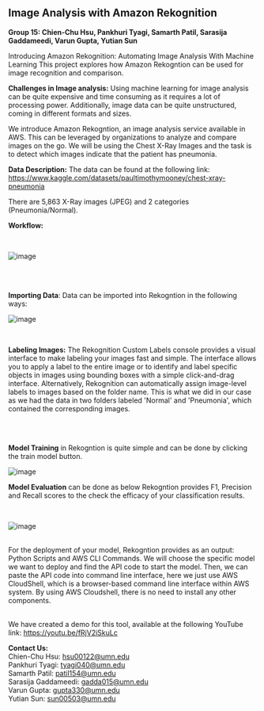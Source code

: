 ## Image Analysis with Amazon Rekognition
**Group 15: Chien-Chu Hsu, Pankhuri Tyagi, Samarth Patil, Sarasija Gaddameedi, Varun Gupta, Yutian Sun**



Introducing Amazon Rekognition: Automating Image Analysis With Machine Learning
This project explores how Amazon Rekogntion can be used for image recognition and comparison.

**Challenges in Image analysis:** Using machine learning for image analysis can be quite expensive and time consuming as it requires a lot of processing power. Additionally, image data can be quite unstructured, coming in different formats and sizes. 

We introduce Amazon Rekogntion, an image analysis service available in AWS. This can be leveraged by organizations to analyze and compare images on the go. We will be using the Chest X-Ray Images and the task is to detect which images indicate that the patient has pneumonia. 

**Data Description:**
The data can be found at the following link: 
https://www.kaggle.com/datasets/paultimothymooney/chest-xray-pneumonia

There are 5,863 X-Ray images (JPEG) and 2 categories (Pneumonia/Normal).
<br>

**Workflow:**

<br>

![image](https://media.github.umn.edu/user/22682/files/b659afb6-5fc8-4401-ad03-1b65d8a48d33)

<br>
<br>

**Importing Data**: Data can be imported into Rekogntion in the following ways:
<br>

![image](https://media.github.umn.edu/user/22682/files/f8ce4cef-c630-46cd-b671-ea49b4c3c81c)

<br>

**Labeling Images:** The Rekognition Custom Labels console provides a visual interface to make labeling your images fast and simple. The interface allows you to apply a label to the entire image or to identify and label specific objects in images using bounding boxes with a simple click-and-drag interface. Alternatively, Rekognition can automatically assign image-level labels to images based on the folder name. 
This is what we did in our case as we had the data in two folders labeled 'Normal' and 'Pneumonia', which contained the corresponding images. 

<br>
<br>

**Model Training** in Rekogntion is quite simple and can be done by clicking the train model button. 
<br>

![image](https://media.github.umn.edu/user/22682/files/4e6360a3-151b-4e56-8f20-a80e1307dfe0)


**Model Evaluation** can be done as below Rekogntion provides F1, Precision and Recall scores to the check the efficacy of your classification results. 

<br>

![image](https://media.github.umn.edu/user/22682/files/2f6ecff7-b5c1-4504-a83b-aa7e248b3d38)

<br>
For the deployment of your model, Rekogntion provides as an output: Python Scripts and AWS CLI Commands. We will choose the specific model we want to deploy and find the API code to start the model. Then, we can paste the API code into command line interface, here we just use AWS CloudShell, which is a browser-based command line interface within AWS system. By using AWS Cloudshell, there is no need to install any other components. 
<br>

<br>

We have created a demo for this tool, available at the following YouTube link: https://youtu.be/fRjV2iSkuLc

**Contact Us:**
<br>
Chien-Chu Hsu: hsu00122@umn.edu
<br>
Pankhuri Tyagi: tyagi040@umn.edu
<br>
Samarth Patil: patil154@umn.edu
<br>
Sarasija Gaddameedi: gadda015@umn.edu
<br>
Varun Gupta: gupta330@umn.edu
<br>
Yutian Sun: sun00503@umn.edu
<br>
